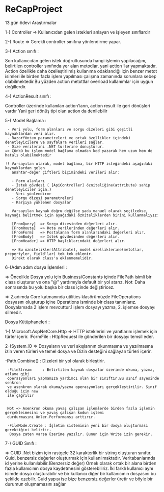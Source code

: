 # ReCapProject

13.gün ödevi Araştırmalar

1-) Controller => Kullanıcıdan gelen istekleri anlayan ve işleyen sınıflardır

2-) Route => Gerekli controller sınıfına yönlendirme yapar.

3-) Action sınıfı : 

  Son kullanıcıdan gelen istek doğrultusunda hangi işlemin yapılacağını,
  belirtilen controller sınıfında yer alan metodlar, yani action ‘lar yapmaktadır. 
  Action özellikle daha özelleştirilmiş kullanıma odaklandığı için benzer metot isimleri ile 
  birden fazla işlem yapılması çalışma zamanında sorunlara sebep olabilmektedir.Bu yüzden 
  action metottlar overload kullanımlar için uygun değillerdir.
  
  4-) ActionResult sınıfı :
  
  Controller üzerinde kullanılan action'ların, action result ile geri dönüşleri vardır
  Yani geri dönüş tipi olan action da denilebilir
  
  5-) Model Bağlama :

     - Veri yolu, form alanları ve sorgu dizeleri gibi çeşitli kaynaklardan veri alır.
     - RazorYöntem parametreleri ve ortak özellikler içindeki denetleyicilere ve sayfalara verileri sağlar.
     - Dize verilerini .NET türlerine dönüştürür.
    => Çünkü bu işlem model bağlama olmadan kod yazarak hem uzun hem de hatalı olabilmektedir
    
    !! Varsayılan olarak, model bağlama, bir HTTP isteğindeki aşağıdaki kaynaklardan gelen 
       anahtar-değer çiftleri biçimindeki verileri alır:
       
       - Form alanları
       - İstek gövdesi ( [ApiController] özniteliğine(attribute) sahip denetleyiciler için.)
       - Veri yönlendirme
       - Sorgu dizesi parametreleri
       - Karşıya yüklenen dosyalar
       
       Varsayılan kaynak doğru değilse yada manuel olarak seçilcekse, kaynağı belirtmek için aşağıdaki özniteliklerden birini kullanmalıyız:
       
       [FromQuery]  => Sorgu dizesinden değerleri alır.
       [FromRoute]  => Rota verilerinden değerleri alır.
       [FromForm]   => Postalanan form alanlarındaki değerleri alır.
       [FromBody]   => İstek gövdesinden değerleri alır.
       [FromHeader] => HTTP başlıklarındaki değerleri alır.
       
       => Bu öznitelikler(Attribute), model özelliklerine(metotlar, prepertyler, field'lar) tek tek eklenir.
       Direkt olarak class'a eklenmemelidir.
       
6-)Adım adım dosya İşlemleri : 

=> Öncelikle Dosya yolu için Business/Constants içinde FilePath isimli bir class oluşturur ve ona "@" yardımıyla default bir yol atarız.
Not: Daha sonrasında bu yolu başka bir class içinde değiştiricez.

=> 2.adımda Core katmanında utilities klasörümüzde FileOperations dosyasını oluşturup içine Operations isminde bir class tanımlarız.
Dosyalamada 2 işlem mevcuttur.1 işlem dosyayı yazma, 2. işlemse dosyayı silmedir.

Dosya Kütüphaneleri :

1-) Microsoft.AspNetCore.Http => HTTP isteklerini ve yanıtlarını işlemek için türler içerir.
    IFormFile : HttpRequest ile gönderilen bir dosyayı temsil eder.

2-)System.IO => Dosyaların ve veri akışlarının okunmasına ve yazılmasına izin veren türleri ve temel dosya ve Dizin desteğini sağlayan türleri içerir.

   -Path.Combine()   : Dizeleri bir yol olarak birleştirir.
   
     -FileStream     : Belirtilen kaynak dosyalar üzerinde okuma, yazma, atlama gibi
     operasyonları yapmamıza yardımcı olan bir sınıftır.Bu sınıf sayesinde senkron
     ve asenkron olarak okuma/yazma operasyonları gerçekleştirilir. Sınıf olduğu için new
     ile çağrılır
     
     
     Not => Asenkron okuma yavaş çalışan işlemlerde birden fazla işlemin gerçekleimesini ve yavaş çalışan kodun işlemi 
     durdurmasını önler.Performansı arttırır.
     
     -FileMode.Create : İşletim sisteminin yeni bir dosya oluşturması gerektiğini belirtir.
      Dosya zaten varsa üzerine yazılır. Bunun için Write izin gerekir.


7-) GUID Sınıfı : 

=> GUID .Net bizim için rastgele 32 karakterlik bir string oluşturan sınıftır.  
Guid, benzersiz değerler oluşturmak için kullanılmaktadır.
Veritabanlarında id yerine kullanılabilir.(Benzersiz değer)
Örnek olarak ortak bir alana birden fazla kullanıcının dosya kaydetmesini gösterebiliriz. 
İki farklı kullanıcı aynı isimde dosya oluşturabilir ve bir kullanıcı 
diğer bir kullanıcının dosyasını bu şekilde ezebilir. 
Guid yapısı ise bize benzersiz değerler üretir ve böyle bir durumun oluşmamasını sağlar



